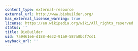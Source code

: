 ```yaml
---
content_type: external-resource
external_url: http://www.biobuilder.org/
has_external_license_warning: true
license: https://en.wikipedia.org/wiki/All_rights_reserved
status: ''
title: BioBuilder
uid: 7a9461e6-d188-4e32-91a9-587a0bcf7cd1
wayback_url: ''
---
```

